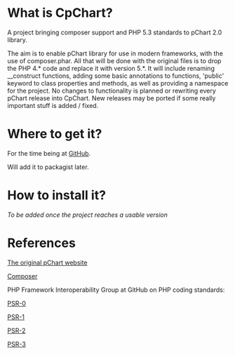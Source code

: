 What is CpChart?
===============

A project bringing composer support and PHP 5.3 standards to pChart 2.0 library.

The aim is to enable pChart library for use in modern frameworks, with the use of composer.phar.
All that will be done with the original files is to drop the PHP 4.* code and replace it with 
version 5.*. It will include renaming __construct functions, adding some basic annotations to functions,
'public' keyword to class properties and methods, as well as providing a namespace for the project.
No changes to functionality is planned or rewriting every pChart release into CpChart. New releases may
be ported if some really important stuff is added / fixed.

Where to get it?
================
For the time being at [GitHub](https://github.com/szymach/CpChart).

Will add it to packagist later.


How to install it?
==================

*To be added once the project reaches a usable version*


References
==========
[The original pChart website](http://www.pchart.net/)

[Composer](https://getcomposer.org/)

PHP Framework Interoperability Group at GitHub on PHP coding standards:

[PSR-0](https://github.com/php-fig/fig-standards/blob/master/accepted/PSR-0.md)

[PSR-1](https://github.com/php-fig/fig-standards/blob/master/accepted/PSR-1-basic-coding-standard.md)

[PSR-2](https://github.com/php-fig/fig-standards/blob/master/accepted/PSR-2-coding-style-guide.md)

[PSR-3](https://github.com/php-fig/fig-standards/blob/master/accepted/PSR-4-autoloader.md)